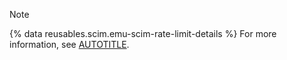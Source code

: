 > [!NOTE]
> {% data reusables.scim.emu-scim-rate-limit-details %} For more information, see [AUTOTITLE](/admin/identity-and-access-management/managing-iam-for-your-enterprise/troubleshooting-identity-and-access-management-for-your-enterprise#scim-provisioning-errors).
